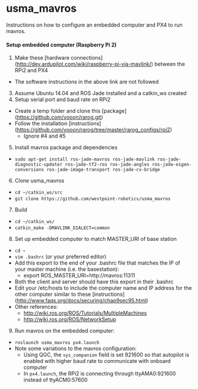 # usma_mavros
Instructions on how to configure an embedded computer and PX4 to run mavros.

#### Setup embedded computer (Raspberry Pi 2)
1. Make these [hardware connections] (http://dev.ardupilot.com/wiki/raspberry-pi-via-mavlink/) between the RPi2 and PX4
 * The software instructions in the above link are not followed
3. Assume Ubuntu 14.04 and ROS Jade installed and a catkin_ws created
4. Setup serial port and baud rate on RPi2
 * Create a temp folder and clone this [package] (https://github.com/vooon/rarog.git)
 * Follow the installation [instructions] (https://github.com/vooon/rarog/tree/master/rarog_configs/rpi2)
   * Ignore #4 and #5  
5. Install mavros package and dependencies
 * `sudo apt-get install ros-jade-mavros ros-jade-mavlink ros-jade-diagnostic-updater ros-jade-tf2-ros ros-jade-angles ros-jade-eigen-conversions ros-jade-image-transport ros-jade-cv-bridge`
6. Clone usma_mavros
 * `cd ~/catkin_ws/src`
 * `git clone https://github.com/westpoint-robotics/usma_mavros`
7. Build
 * `cd ~/catkin_ws/`
 * `catkin_make -DMAVLINK_DIALECT=common`
8. Set up embedded computer to match MASTER_URI of base station
 * `cd ~`
 * `vim .bashrc` (or your preferred editor)
 * Add this export to the end of your .bashrc file that matches the IP of your master machine (i.e. the basestation):
   * export ROS_MASTER_URI=http://mavros:11311
 * Both the client and server should have this export in their .bashrc
 * Edit your /etc/hosts to include the computer name and IP address for the other computer similar to these [instructions] (http://www.faqs.org/docs/securing/chap9sec95.html) 
 * Other references:
   * http://wiki.ros.org/ROS/Tutorials/MultipleMachines
    * http://wiki.ros.org/ROS/NetworkSetup
9. Run mavros on the embedded computer:
 * `roslaunch usma_mavros px4.launch`
 * Note some variations to the mavros configuration: 
   * Using QGC, the `sys_companion` field is set 921600 so that autopilot is enabled with higher baud rate to communicate with onboard computer
    * In `px4.launch`, the RPi2 is connecting through ttyAMA0:921600 instead of ttyACM0:57600
